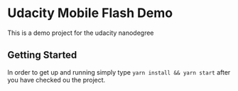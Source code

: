# Udacity Mobile Flash Demo

This is a demo project for the udacity nanodegree

## Getting Started

In order to get up and running simply type `yarn install && yarn start` after you have checked ou the project.

